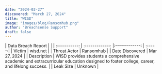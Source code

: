 ```yaml
---
date: "2024-03-27"
discovered: "March 27, 2024"
title: "WISD"
image: "images/blog/Ransomhub.png"
author: "Breachsense Support"
draft: false
---
```


| Data Breach Report           |              | 
| :-----------: | :-------------:     |:-------------:    | :-----:|
| Victim      | wisd.net      | 
| Threat Actor      | Ransomhub      | 
| Date Discovered      | Mar 27, 2024      | 
| Description      | WISD provides students a comprehensive academic and extracurricular education designed to foster college, career, and lifelong success.      | 
| Leak Size      | Unknown      | 

